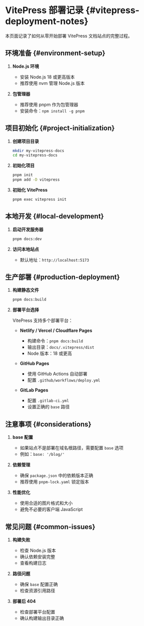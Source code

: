# VitePress 部署记录 {#vitepress-deployment-notes}

本页面记录了如何从零开始部署 VitePress 文档站点的完整过程。

## 环境准备 {#environment-setup}

1. **Node.js 环境**
   - 安装 Node.js 18 或更高版本
   - 推荐使用 nvm 管理 Node.js 版本

2. **包管理器**
   - 推荐使用 pnpm 作为包管理器
   - 安装命令：`npm install -g pnpm`

## 项目初始化 {#project-initialization}

1. **创建项目目录**
   ```bash
   mkdir my-vitepress-docs
   cd my-vitepress-docs
   ```

2. **初始化项目**
   ```bash
   pnpm init
   pnpm add -D vitepress
   ```

3. **初始化 VitePress**
   ```bash
   pnpm exec vitepress init
   ```

## 本地开发 {#local-development}

1. **启动开发服务器**
   ```bash
   pnpm docs:dev
   ```

2. **访问本地站点**
   - 默认地址：`http://localhost:5173`

## 生产部署 {#production-deployment}

1. **构建静态文件**
   ```bash
   pnpm docs:build
   ```

2. **部署平台选择**

   VitePress 支持多个部署平台：

   - **Netlify / Vercel / Cloudflare Pages**
     - 构建命令：`pnpm docs:build`
     - 输出目录：`docs/.vitepress/dist`
     - Node 版本：18 或更高

   - **GitHub Pages**
     - 使用 GitHub Actions 自动部署
     - 配置 `.github/workflows/deploy.yml`

   - **GitLab Pages**
     - 配置 `.gitlab-ci.yml`
     - 设置正确的 `base` 路径

## 注意事项 {#considerations}

1. **base 配置**
   - 如果站点不是部署在域名根路径，需要配置 `base` 选项
   - 例如：`base: '/blog/'`

2. **依赖管理**
   - 确保 `package.json` 中的依赖版本正确
   - 推荐使用 `pnpm-lock.yaml` 锁定版本

3. **性能优化**
   - 使用合适的图片格式和大小
   - 避免不必要的客户端 JavaScript

## 常见问题 {#common-issues}

1. **构建失败**
   - 检查 Node.js 版本
   - 确认依赖安装完整
   - 查看构建日志

2. **路径问题**
   - 确保 `base` 配置正确
   - 检查资源引用路径

3. **部署后 404**
   - 检查部署平台配置
   - 确认构建输出目录正确